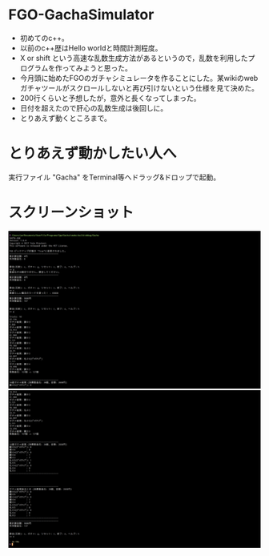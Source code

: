 # FGO-GachaSimulator

 * 初めてのc++。
 * 以前のc++歴はHello worldと時間計測程度。
 * X or shift という高速な乱数生成方法があるというので，乱数を利用したプログラムを作ってみようと思った。
 * 今月頭に始めたFGOのガチャシミュレータを作ることにした。某wikiのwebガチャツールがスクロールしないと再び引けないという仕様を見て決めた。
 * 200行くらいと予想したが，意外と長くなってしまった。
 * 日付を超えたので肝心の乱数生成は後回しに。
 * とりあえず動くところまで。
 
 # とりあえず動かしたい人へ
 
 実行ファイル "Gacha" をTerminal等へドラッグ&ドロップで起動。
 
 # スクリーンショット
 
 ![ss1](https://github.com/YutoMizutani/FGO-GachaSimulator/blob/master/Screen%20Shot%202017-11-29%20at%2010.42.09.png "ss1")
 ![ss1](https://github.com/YutoMizutani/FGO-GachaSimulator/blob/master/Screen%20Shot%202017-11-29%20at%2010.42.47.png "ss1")
